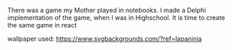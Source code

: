 There was a game my Mother played in notebooks.
I made a Delphi implementation of the game, when I was in Highschool.
It is time to create the same game in react

wallpaper used: https://www.svgbackgrounds.com/?ref=lapaninja
